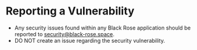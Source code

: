 # Reporting a Vulnerability

- Any security issues found within any Black Rose application should be reported to [security@black-rose.space](mailto:security@black-rose.space).
- DO NOT create an issue regarding the security vulnerability.
